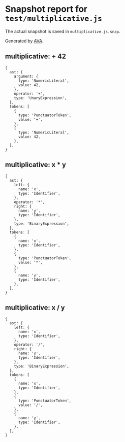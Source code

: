 # Snapshot report for `test/multiplicative.js`

The actual snapshot is saved in `multiplicative.js.snap`.

Generated by [AVA](https://ava.li).

## multiplicative: + 42

    {
      ast: {
        argument: {
          type: 'NumericLiteral',
          value: 42,
        },
        operator: '+',
        type: 'UnaryExpression',
      },
      tokens: [
        {
          type: 'PunctuatorToken',
          value: '+',
        },
        {
          type: 'NumericLiteral',
          value: 42,
        },
      ],
    }

## multiplicative: x * y

    {
      ast: {
        left: {
          name: 'x',
          type: 'Identifier',
        },
        operator: '*',
        right: {
          name: 'y',
          type: 'Identifier',
        },
        type: 'BinaryExpression',
      },
      tokens: [
        {
          name: 'x',
          type: 'Identifier',
        },
        {
          type: 'PunctuatorToken',
          value: '*',
        },
        {
          name: 'y',
          type: 'Identifier',
        },
      ],
    }

## multiplicative: x / y

    {
      ast: {
        left: {
          name: 'x',
          type: 'Identifier',
        },
        operator: '/',
        right: {
          name: 'y',
          type: 'Identifier',
        },
        type: 'BinaryExpression',
      },
      tokens: [
        {
          name: 'x',
          type: 'Identifier',
        },
        {
          type: 'PunctuatorToken',
          value: '/',
        },
        {
          name: 'y',
          type: 'Identifier',
        },
      ],
    }
